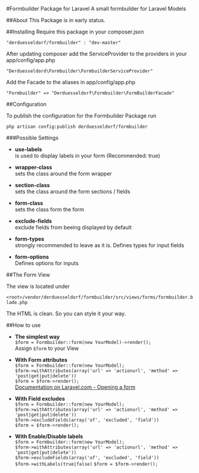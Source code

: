 #Formbuilder Package for Laravel 
A small formbuilder for Laravel Models 

##About 
This Package is in early status. 

##Installing
Require this package in your composer.json 

`"derduesseldorf/formbuilder" : "dev-master"`

After updating composer add the ServiceProvider to the providers in your app/config/app.php 

`"Derduesseldord\Formbuilder\FormbuilderServiceProvider"`

Add the Facade to the aliases in app/config/app.php 

`"Formbuilder" => "Derduesseldorf\Formbuilder\FormBuilderFacade"`

##Configuration

To publish the configuration for the Formbuilder Package run 

`php artisan config:publish derduesseldorf/formbuilder`

###Possible Settings 
* **use-labels**   
is used to display labels in your form (Recommended: true)

* **wrapper-class**   
sets the class around the form wrapper 

* **section-class**   
sets the class around the form sections / fields 

* **form-class**   
sets the class form the form

* **exclude-fields**   
exclude fields from beeing displayed by default

* **form-types**   
strongly recommended to leave as it is. Defines types for input fields

* **form-options**   
Defines options for inputs

##The Form View 

The view is located under 

`<root>/vendor/derduesseldorf/formbuilder/src/views/forms/formbuilder.blade.php`

The HTML is clean. So you can style it your way. 

##How to use 

* **The simplest way**   
`$form = Formbuilder::form(new YourModel)->render();`  
Assign `$form` to your View

* **With Form attributes**   
`$form = Formbuilder::form(new YourModel);`    
`$form->withAttributes(array('url' => 'actionurl', 'method' => 'post|get|put|delete'))`  
`$form = $form->render(); `  
[Documentation on Laravel.com - Opening a form](http://laravel.com/docs/html#opening-a-form)

* **With Field excludes**   
`$form = Formbuilder::form(new YourModel);`    
`$form->withAttributes(array('url' => 'actionurl', 'method' => 'post|get|put|delete'))`  
`$form->excludeFields(array('of', 'excluded', 'field'))`  
`$form = $form->render(); `

* **With Enable/Disable labels**   
`$form = Formbuilder::form(new YourModel);`    
`$form->withAttributes(array('url' => 'actionurl', 'method' => 'post|get|put|delete'))`  
`$form->excludeFields(array('of', 'excluded', 'field'))`    
`$form->withLabels(true|false)`
`$form = $form->render(); `